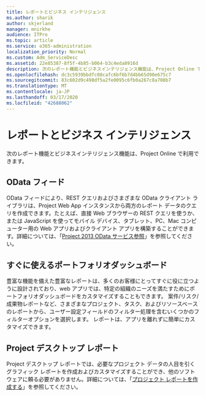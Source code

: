 ```yaml
---
title: レポートとビジネス インテリジェンス
ms.author: sharik
author: skjerland
manager: mnirkhe
audience: ITPro
ms.topic: article
ms.service: o365-administration
localization_priority: Normal
ms.custom: Adm_ServiceDesc
ms.assetid: 22e85387-8f5f-4b85-b064-b3c4eda8916d
description: 次のレポート機能とビジネスインテリジェンス機能は、Project Online で利用できます。
ms.openlocfilehash: dc3c5939bbdfc08cafc6bf6b7d4bb65d90e675c7
ms.sourcegitcommit: 83c602d9c498df5a2fe0095c6fb0a267c8a708b7
ms.translationtype: MT
ms.contentlocale: ja-JP
ms.lasthandoff: 03/17/2020
ms.locfileid: "42688062"
---
```

# <a name="reporting-and-business-intelligence"></a>レポートとビジネス インテリジェンス

次のレポート機能とビジネスインテリジェンス機能は、Project Online で利用できます。
  
## <a name="odata-feeds"></a>OData フィード

OData フィードにより、REST クエリおよびさまざまな OData クライアント ライブラリは、Project Web App インスタンスから両方のレポート データのクエリを作成できます。たとえば、直接 Web ブラウザーの REST クエリを使うか、または JavaScript を使ってモバイル デバイス、タブレット、PC、Mac コンピューター用の Web アプリおよびクライアント アプリを構築することができます。詳細については、「[Project 2013 OData サービス参照](https://go.microsoft.com/fwlink/?LinkID=823655&amp;clcid=0x409)」を参照してください。
  
## <a name="out-of-the-box-portfolio-dashboards"></a>すぐに使えるポートフォリオダッシュボード

豊富な機能を備えた豊富なレポートは、多くのお客様にとってすぐに役に立つように設計されており、web アプリでは、特定の組織のニーズを満たすためにポートフォリオダッシュボードをカスタマイズすることもできます。 案件/リスク/成果物レポートなど、さまざまなプロジェクト、タスク、およびリソースベースのレポートから、ユーザー設定フィールドのフィルター処理を含むいくつかのフィルターオプションを選択します。 レポートは、アプリを離れずに簡単にカスタマイズできます。 
  
## <a name="project-desktop-reporting"></a>Project デスクトップ レポート

Project デスクトップ レポートでは、必要なプロジェクト データの人目を引くグラフィック レポートを作成およびカスタマイズすることができ、他のソフトウェアに頼る必要がありません。詳細については、「[プロジェクト レポートを作成する](https://go.microsoft.com/fwlink/?LinkID=823657&amp;clcid=0x409)」を参照してください。
  